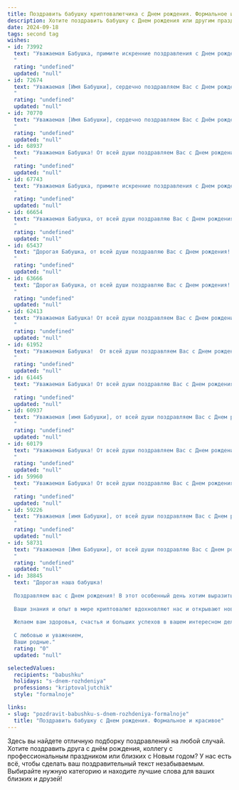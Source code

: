 ```yaml
---
title: Поздравить бабушку криптовалютчика c Днем рождения. Формальное и красивое
description: Хотите поздравить бабушку c Днем рождения или другим праздником? Наш ИИ создаст незабываемое поздравление, а вы обязательно выделитесь среди других.  
date: 2024-09-18
tags: second tag
wishes:
- id: 73992
  text: "Уважаемая Бабушка, примите искренние поздравления с Днем рождения! Желаем Вам крепкого здоровья, семейного благополучия и ярких моментов в жизни. Пусть Ваша профессия криптовалютчика приносит Вам стабильный доход и новые горизонты!
  "
  rating: "undefined"
  updated: "null"
- id: 72674
  text: "Уважаемая [Имя Бабушки], сердечно поздравляем Вас с Днем рождения! Желаем Вам крепкого здоровья, долголетия и благополучия. Пусть Ваша жизнь будет наполнена радостью, любовью и счастьем.  Гордимся Вашими достижениями в сфере криптовалют и желаем Вам дальнейших успехов в этой области.
  "
  rating: "undefined"
  updated: "null"
- id: 70770
  text: "Уважаемая [Имя Бабушки], сердечно поздравляем Вас с Днём рождения! Желаем Вам крепкого здоровья, бодрости духа, долгих лет жизни и пусть Ваш опыт и мудрость продолжают вдохновлять всех, кто Вас окружает. Пусть удача сопутствует Вам во всех начинаниях, в том числе и в Вашей непростой профессии криптовалютчика.
  "
  rating: "undefined"
  updated: "null"
- id: 68937
  text: "Уважаемая Бабушка! От всей души поздравляем Вас с Днем рождения! Желаем Вам крепкого здоровья, долголетия, счастья и финансового благополучия в вашей нелегкой, но такой актуальной профессии криптовалютчика. Пусть удача сопутствует Вам во всех начинаниях, а цифровая валюта приносит только прибыль.
  "
  rating: "undefined"
  updated: "null"
- id: 67743
  text: "Уважаемая Бабушка, примите искренние поздравления с Днем рождения! Желаем Вам крепкого здоровья, бодрости духа и неизменной любви близких. Пусть Ваша жизнь будет полна радостных моментов, а профессиональные успехи в сфере криптовалют всегда приносят Вам удовлетворение.
  "
  rating: "undefined"
  updated: "null"
- id: 66654
  text: "Уважаемая Бабушка, от всей души поздравляю Вас с Днем рождения! Желаю Вам крепкого здоровья,  долголетия, благополучия и, конечно же, успехов в Вашем нелегком деле – криптовалютном рынке! Пусть Ваши инвестиции растут, а удача всегда сопутствует Вашим решениям!
  "
  rating: "undefined"
  updated: "null"
- id: 65437
  text: "Дорогая Бабушка, от всей души поздравляю Вас с Днем рождения! Желаю Вам крепкого здоровья, неисчерпаемой энергии и светлых радостей. Пусть Ваш опыт и мудрость продолжают вдохновлять всех вокруг, а каждый день будет наполнен любовью и теплом.
  "
  rating: "undefined"
  updated: "null"
- id: 63666
  text: "Дорогая Бабушка, от всей души поздравляю Вас с Днем рождения! Желаю Вам крепкого здоровья, бодрости духа, ярких впечатлений и семейного тепла. Пусть Ваш профессиональный путь в сфере криптовалют приносит Вам новые горизонты и успехи. Счастья Вам и долгих лет жизни!
  "
  rating: "undefined"
  updated: "null"
- id: 62413
  text: "Уважаемая Бабушка! От всей души поздравляем Вас с Днем рождения! Желаем Вам крепкого здоровья, долголетия, оптимизма и благополучия. Пусть каждый день приносит радость, а Ваши труды в области криптовалют будут вознаграждены успехом и процветанием.
  "
  rating: "undefined"
  updated: "null"
- id: 61952
  text: "Уважаемая Бабушка!  От всей души поздравляем Вас с Днем рождения! Желаем Вам крепкого здоровья, благополучия и радости в каждый день жизни. Пусть Ваша работа криптовалютчиком приносит Вам удовлетворение и финансовое благополучие.  Счастья, любви и долгих лет жизни!
  "
  rating: "undefined"
  updated: "null"
- id: 61445
  text: "Уважаемая Бабушка! От всей души поздравляю Вас с Днем рождения! Желаю Вам крепкого здоровья,  неиссякаемого оптимизма и процветания в Вашей профессии криптовалютчика. Пусть каждый день приносит Вам новые открытия и успехи!
  "
  rating: "undefined"
  updated: "null"
- id: 60937
  text: "Уважаемая [имя Бабушки], от всей души поздравляем Вас с Днем рождения! Желаем Вам крепкого здоровья, семейного благополучия и успехов в Вашей непростой, но увлекательной профессии криптовалютчика. Пусть удача сопутствует Вам во всех начинаниях, а каждый день приносит радость и новые открытия.
  "
  rating: "undefined"
  updated: "null"
- id: 60179
  text: "Уважаемая Бабушка! От всей души поздравляем Вас с Днем рождения! Желаем крепкого здоровья, благополучия и процветания. Пусть Ваша жизнь будет наполнена радостью, теплом и любовью близких.
  "
  rating: "undefined"
  updated: "null"
- id: 59960
  text: "Уважаемая Бабушка! От всей души поздравляю Вас с Днем рождения! Желаю Вам крепкого здоровья, неиссякаемого оптимизма и процветания в Вашем новом, необычном деле – криптовалютах. Пусть Ваша удача будет столь же стабильна, как биткоин, а прибыль – постоянной, как курс Ethereum!
  "
  rating: "undefined"
  updated: "null"
- id: 59226
  text: "Уважаемая [имя Бабушки], от всей души поздравляем Вас с Днем рождения!  Желаем Вам крепкого здоровья,  радости,  благополучия  и  новых  успехов  в  Вашей  профессиональной  деятельности  в  сфере  криптовалют.  Пусть  каждый  день  будет  наполнен  яркими  событиями  и  приносит  Вам  удовлетворение!
  "
  rating: "undefined"
  updated: "null"
- id: 58731
  text: "Уважаемая [Имя Бабушки], от всей души поздравляю Вас с Днем рождения! Желаю Вам крепкого здоровья, долголетия, благополучия и радости. Пусть Ваш жизненный путь будет полон ярких моментов и приятных сюрпризов. Ваши знания и опыт ценны и бесценны, и мы всегда с благодарностью будем их черпать. Счастья Вам, любимая Бабушка!
  "
  rating: "undefined"
  updated: "null"
- id: 38845
  text: "Дорогая наша бабушка!
  
  Поздравляем вас с Днем рождения! В этот особенный день хотим выразить вам нашу искреннюю благодарность и глубокое уважение. Вы — наш самый ценный кладезь мудрости и любви.
  
  Ваши знания и опыт в мире криптовалют вдохновляют нас и открывают новые горизонты. Вы показываете, как важно идти в ногу с временем и быть открытым к новым возможностям. Пусть каждый ваш день будет наполнен радостью, новыми достижениями и успехами в ваших начинаниях.
  
  Желаем вам здоровья, счастья и больших успехов в вашем интересном деле. Пусть к вам приходят только светлые мысли и удачные проекты, а ваши мечты и замыслы начинают воплощаться в реальность.
  
  С любовью и уважением,
  Ваши родные."
  rating: "0"
  updated: "null"

selectedValues:
  recipients: "babushku"
  holidays: "s-dnem-rozhdeniya"
  professions: "kriptovaljutchik"
  style: "formalnoje"

links:
- slug: "pozdravit-babushku-s-dnem-rozhdeniya-formalnoje"
  title: "Поздравить бабушку c Днем рождения. Формальное и красивое"
---
```


Здесь вы найдете отличную подборку поздравлений на любой случай. 
Хотите поздравить друга с днём рождения, коллегу с профессиональным праздником или близких с Новым годом? У нас есть всё, чтобы сделать ваш поздравительный текст незабываемым. Выбирайте нужную категорию и находите лучшие слова для ваших близких и друзей!
